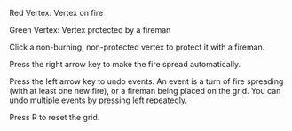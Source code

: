 Red Vertex: Vertex on fire

Green Vertex: Vertex protected by a fireman

Click a non-burning, non-protected vertex to protect it with a fireman.

Press the right arrow key to make the fire spread automatically.

Press the left arrow key to undo events. An event is a turn of fire spreading (with at least one new fire), or a fireman being placed on the grid. You can undo multiple events by pressing left repeatedly.

Press R to reset the grid.

